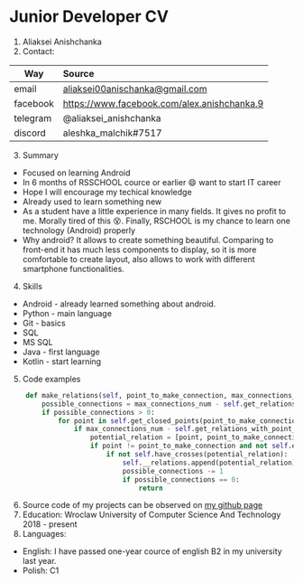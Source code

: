 # Junior Developer CV
1. Aliaksei Anishchanka
2. Contact:

| Way      | Source |
| -------- |:------ |
| email    | aliaksei00anischanka@gmail.com |
| facebook | https://www.facebook.com/alex.anishchanka.9 |
| telegram | @aliaksei_anishchanka |
| discord  | aleshka_malchik#7517 |
3. Summary
* Focused on learning Android
* In 6 months of RSSCHOOL cource or earlier :smile: want to start IT career
* Hope I will encourage my techical knowledge
* Already used to learn something new
* As a student have a little experience in many fields. It gives no profit to me. Morally tired of this :dizzy_face:. Finally, RSCHOOL is my chance to learn one technology (Android) properly
* Why android? It allows to create something beautiful. Comparing to  front-end it has much less components to display, so it is more  comfortable to create layout, also allows to work with different  smartphone functionalities.
4. Skills
* Android - already learned something about android. 
* Python - main language
* Git - basics
* SQL
* MS SQL
* Java - first language
* Kotlin - start learning
5. Code examples  
```python
    def make_relations(self, point_to_make_connection, max_connections_num=3):
        possible_connections = max_connections_num - self.get_relations_with_point_count(point_to_make_connection)
        if possible_connections > 0:
            for point in self.get_closed_points(point_to_make_connection):
                if max_connections_num - self.get_relations_with_point_count(point) > 0:
                    potential_relation = [point, point_to_make_connection]
                    if point != point_to_make_connection and not self.exist_relation(potential_relation):
                        if not self.have_crosses(potential_relation):
                            self.__relations.append(potential_relation)
                            possible_connections -= 1
                            if possible_connections == 0:
                                return
```
6. Source code of my projects can be observed on [my github page](https://github.com/amsuredev)
7. Education: Wroclaw University of Computer Science And Technology 2018 - present
8. Languages:
* English: I have passed one-year cource of english B2 in my university last year.
* Polish: C1 